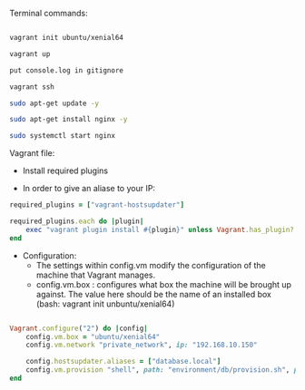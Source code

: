Terminal commands:

```bash

vagrant init ubuntu/xenial64

vagrant up

put console.log in gitignore

vagrant ssh

sudo apt-get update -y

sudo apt-get install nginx -y

sudo systemctl start nginx

```

Vagrant file:

- Install required plugins

- In order to give an aliase to your IP:
```ruby
required_plugins = ["vagrant-hostsupdater"]
```

```ruby
required_plugins.each do |plugin|
    exec "vagrant plugin install #{plugin}" unless Vagrant.has_plugin? plugin
end
```

- Configuration: 
	- The settings within config.vm modify the configuration of the machine that Vagrant manages.
	- config.vm.box : configures what box the machine will be brought up against. The value here should be the name of an installed box (bash: vagrant init unbuntu/xenial64)
```ruby

Vagrant.configure("2") do |config|
    config.vm.box = "ubuntu/xenial64"
    config.vm.network "private_network", ip: "192.168.10.150"
```
```ruby
    config.hostsupdater.aliases = ["database.local"]
    config.vm.provision "shell", path: "environment/db/provision.sh", privileged: false
end

```
